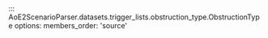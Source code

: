 ::: AoE2ScenarioParser.datasets.trigger_lists.obstruction_type.ObstructionType
    options:
      members_order: 'source'